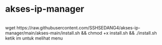 # akses-ip-manager
<br>
wget https://raw.githubusercontent.com/SSHSEDANG4/akses-ip-manager/main/akses-main/install.sh && chmod +x install.sh && ./install.sh
<br>
ketik im untuk melihat menu
